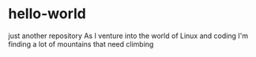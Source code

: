 # hello-world
just another repository
As I venture into the world of Linux and coding I'm finding a lot of mountains that need climbing
